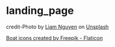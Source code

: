 # landing_page

credit-Photo by <a href="https://unsplash.com/@liamd197?utm_source=unsplash&utm_medium=referral&utm_content=creditCopyText">Liam Nguyen</a> on <a href="https://unsplash.com/s/photos/deep?utm_source=unsplash&utm_medium=referral&utm_content=creditCopyText">Unsplash</a>
  
  <a href="https://www.flaticon.com/free-icons/boat" title="boat icons">Boat icons created by Freepik - Flaticon</a>